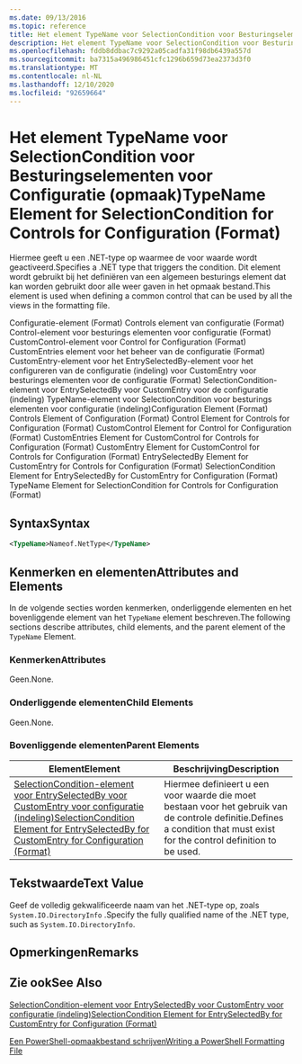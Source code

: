 ```yaml
---
ms.date: 09/13/2016
ms.topic: reference
title: Het element TypeName voor SelectionCondition voor Besturingselementen voor Configuratie (opmaak)
description: Het element TypeName voor SelectionCondition voor Besturingselementen voor Configuratie (opmaak)
ms.openlocfilehash: fddb8ddbac7c9292a05cadfa31f98db6439a557d
ms.sourcegitcommit: ba7315a496986451cfc1296b659d73ea2373d3f0
ms.translationtype: MT
ms.contentlocale: nl-NL
ms.lasthandoff: 12/10/2020
ms.locfileid: "92659664"
---
```

# <a name="typename-element-for-selectioncondition-for-controls-for-configuration-format"></a><span data-ttu-id="fd165-103">Het element TypeName voor SelectionCondition voor Besturingselementen voor Configuratie (opmaak)</span><span class="sxs-lookup"><span data-stu-id="fd165-103">TypeName Element for SelectionCondition for Controls for Configuration (Format)</span></span>

<span data-ttu-id="fd165-104">Hiermee geeft u een .NET-type op waarmee de voor waarde wordt geactiveerd.</span><span class="sxs-lookup"><span data-stu-id="fd165-104">Specifies a .NET type that triggers the condition.</span></span> <span data-ttu-id="fd165-105">Dit element wordt gebruikt bij het definiëren van een algemeen besturings element dat kan worden gebruikt door alle weer gaven in het opmaak bestand.</span><span class="sxs-lookup"><span data-stu-id="fd165-105">This element is used when defining a common control that can be used by all the views in the formatting file.</span></span>

<span data-ttu-id="fd165-106">Configuratie-element (Format) Controls element van configuratie (Format) Control-element voor besturings elementen voor configuratie (Format) CustomControl-element voor Control for Configuration (Format) CustomEntries element voor het beheer van de configuratie (Format) CustomEntry-element voor het EntrySelectedBy-element voor het configureren van de configuratie (indeling) voor CustomEntry voor besturings elementen voor de configuratie (Format) SelectionCondition-element voor EntrySelectedBy voor CustomEntry voor de configuratie (indeling) TypeName-element voor SelectionCondition voor besturings elementen voor configuratie (indeling)</span><span class="sxs-lookup"><span data-stu-id="fd165-106">Configuration Element (Format) Controls Element of Configuration (Format) Control Element for Controls for Configuration (Format) CustomControl Element for Control for Configuration (Format) CustomEntries Element for CustomControl for Controls for Configuration (Format) CustomEntry Element for CustomControl for Controls for Configuration (Format) EntrySelectedBy Element for CustomEntry for Controls for Configuration (Format) SelectionCondition Element for EntrySelectedBy for CustomEntry for Configuration (Format) TypeName Element for SelectionCondition for Controls for Configuration (Format)</span></span>

## <a name="syntax"></a><span data-ttu-id="fd165-107">Syntax</span><span class="sxs-lookup"><span data-stu-id="fd165-107">Syntax</span></span>

```xml
<TypeName>Nameof.NetType</TypeName>

```

## <a name="attributes-and-elements"></a><span data-ttu-id="fd165-108">Kenmerken en elementen</span><span class="sxs-lookup"><span data-stu-id="fd165-108">Attributes and Elements</span></span>

<span data-ttu-id="fd165-109">In de volgende secties worden kenmerken, onderliggende elementen en het bovenliggende element van het `TypeName` element beschreven.</span><span class="sxs-lookup"><span data-stu-id="fd165-109">The following sections describe attributes, child elements, and the parent element of the `TypeName` Element.</span></span>

### <a name="attributes"></a><span data-ttu-id="fd165-110">Kenmerken</span><span class="sxs-lookup"><span data-stu-id="fd165-110">Attributes</span></span>

<span data-ttu-id="fd165-111">Geen.</span><span class="sxs-lookup"><span data-stu-id="fd165-111">None.</span></span>

### <a name="child-elements"></a><span data-ttu-id="fd165-112">Onderliggende elementen</span><span class="sxs-lookup"><span data-stu-id="fd165-112">Child Elements</span></span>

<span data-ttu-id="fd165-113">Geen.</span><span class="sxs-lookup"><span data-stu-id="fd165-113">None.</span></span>

### <a name="parent-elements"></a><span data-ttu-id="fd165-114">Bovenliggende elementen</span><span class="sxs-lookup"><span data-stu-id="fd165-114">Parent Elements</span></span>

|<span data-ttu-id="fd165-115">Element</span><span class="sxs-lookup"><span data-stu-id="fd165-115">Element</span></span>|<span data-ttu-id="fd165-116">Beschrijving</span><span class="sxs-lookup"><span data-stu-id="fd165-116">Description</span></span>|
|-------------|-----------------|
|[<span data-ttu-id="fd165-117">SelectionCondition-element voor EntrySelectedBy voor CustomEntry voor configuratie (indeling)</span><span class="sxs-lookup"><span data-stu-id="fd165-117">SelectionCondition Element for EntrySelectedBy for CustomEntry for Configuration (Format)</span></span>](./selectioncondition-element-for-entryselectedby-for-controls-for-configuration-format.md)|<span data-ttu-id="fd165-118">Hiermee definieert u een voor waarde die moet bestaan voor het gebruik van de controle definitie.</span><span class="sxs-lookup"><span data-stu-id="fd165-118">Defines a condition that must exist for the control definition to be used.</span></span>|

## <a name="text-value"></a><span data-ttu-id="fd165-119">Tekstwaarde</span><span class="sxs-lookup"><span data-stu-id="fd165-119">Text Value</span></span>

<span data-ttu-id="fd165-120">Geef de volledig gekwalificeerde naam van het .NET-type op, zoals `System.IO.DirectoryInfo` .</span><span class="sxs-lookup"><span data-stu-id="fd165-120">Specify the fully qualified name of the .NET type, such as `System.IO.DirectoryInfo`.</span></span>

## <a name="remarks"></a><span data-ttu-id="fd165-121">Opmerkingen</span><span class="sxs-lookup"><span data-stu-id="fd165-121">Remarks</span></span>

## <a name="see-also"></a><span data-ttu-id="fd165-122">Zie ook</span><span class="sxs-lookup"><span data-stu-id="fd165-122">See Also</span></span>

[<span data-ttu-id="fd165-123">SelectionCondition-element voor EntrySelectedBy voor CustomEntry voor configuratie (indeling)</span><span class="sxs-lookup"><span data-stu-id="fd165-123">SelectionCondition Element for EntrySelectedBy for CustomEntry for Configuration (Format)</span></span>](./selectioncondition-element-for-entryselectedby-for-controls-for-configuration-format.md)

[<span data-ttu-id="fd165-124">Een PowerShell-opmaakbestand schrijven</span><span class="sxs-lookup"><span data-stu-id="fd165-124">Writing a PowerShell Formatting File</span></span>](./writing-a-powershell-formatting-file.md)
